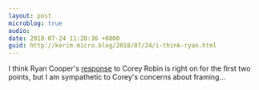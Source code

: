 ```yaml
---
layout: post
microblog: true
audio: 
date: 2018-07-24 11:28:36 +0800
guid: http://kerim.micro.blog/2018/07/24/i-think-ryan.html
---
```

I think Ryan Cooper's [response](http://www.ryanlouiscooper.com/2018/07/russiagate-and-left-round-ii.html) to Corey Robin is right on for the first two points, but I am sympathetic to Corey's concerns about framing…
